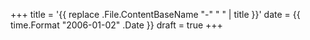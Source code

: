 +++
title = '{{ replace .File.ContentBaseName "-" " " | title }}'
date = {{ time.Format "2006-01-02" .Date }}
draft = true
+++
